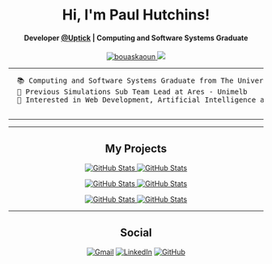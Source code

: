 <h1 align="center">Hi, I'm Paul Hutchins!</h1>
<h4 align="center">Developer <a href="https://uptickhq.com/au/">@Uptick</a> | Computing and Software Systems Graduate</h4>
<p align="center">
	<a href="https://github.com/hutchinsp01">
		<img src="https://komarev.com/ghpvc/?username=hutchinsp01&label=Profile%20views&color=0e75b6&style=flat" alt="bouaskaoun" />
	</a>
  <a href="https://github.com/uptick">
    <img src="https://img.shields.io/badge/Works-Uptick-orange" />
  </a>
</p>
<hr>
  <pre>
  📚 Computing and Software Systems Graduate from The University of Melbourne
  📝 Previous Simulations Sub Team Lead at Ares - Unimelb
  🚩 Interested in Web Development, Artificial Intelligence and Financial Services
  </pre>
<hr>

<hr>
<h2 align="center">My Projects</h2>
<div align="center">
  <p>
    <a href="https://github.com/MatterStore/recipeStore.git">
      <img src="https://github-readme-stats.vercel.app/api/pin/?username=MatterStore&repo=recipeStore" alt="GitHub Stats" />
    </a>
    <a href="https://github.com/hutchinsp01/Cachex-AI-Agent.git">
      <img src="https://github-readme-stats.vercel.app/api/pin/?username=hutchinsp01&repo=Cachex-AI-Agent" alt="GitHub Stats" />
    </a>
  </p>
  <p>
    <a href="https://github.com/hutchinsp01/G69-ToonRacers.git">
      <img src="https://github-readme-stats.vercel.app/api/pin/?username=hutchinsp01&repo=G69-ToonRacers" alt="GitHub Stats" />
    </a>
    <a href="https://github.com/hutchinsp01/C-Sharp-Ray-Tracer.git">
      <img src="https://github-readme-stats.vercel.app/api/pin/?username=hutchinsp01&repo=C-Sharp-Ray-Tracer" alt="GitHub Stats" />
    </a>
  </p>
  <p>
    <a href="https://github.com/hutchinsp01/Chepong.git">
      <img src="https://github-readme-stats.vercel.app/api/pin/?username=hutchinsp01&repo=Chepong" alt="GitHub Stats" />
    </a>
    <a href="https://github.com/hutchinsp01/Advent-Of-Code.git">
      <img src="https://github-readme-stats.vercel.app/api/pin/?username=hutchinsp01&repo=Advent-Of-Code" alt="GitHub Stats" />
    </a>
  </p>
</div>
<hr>
<h2 align="center">Social</h2>
<p align="center">
	<a href="mailto:hutchinsp01@gmail.com"><img img src="https://img.shields.io/badge/gmail-%23EA4335.svg?style=plastic&logo=gmail&logoColor=white" alt="Gmail"/></a>
	<a href="https://www.linkedin.com/in/hutchinsp01/"><img src="https://img.shields.io/badge/linkedin-%230A66C2.svg?style=plastic&logo=linkedin&logoColor=white" alt="LinkedIn"/></a>
	<a href="https://github.com/hutchinsp01"><img src="https://img.shields.io/badge/github-%23181717.svg?style=plastic&logo=github&logoColor=white" alt="GitHub"/></a>
</p>


